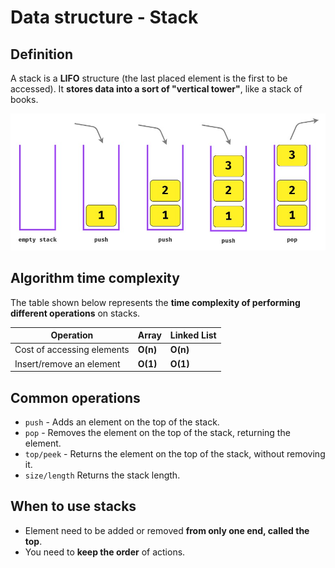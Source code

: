 # Data structure - Stack

## Definition

A stack is a **LIFO** structure (the last placed element is the first to be accessed). It **stores data into a sort of "vertical tower"**, like a stack of books.

<img src="../assets/stack.jpg">

## Algorithm time complexity

The table shown below represents the **time complexity of performing different operations** on stacks.

| Operation                  | Array    | Linked List |
| -------------------------- | -------- | ----------- |
| Cost of accessing elements | **O(n)** | **O(n)**    |
| Insert/remove an element   | **O(1)** | **O(1)**    |

## Common operations

- `push` - Adds an element on the top of the stack.
- `pop` - Removes the element on the top of the stack, returning the element.
- `top/peek` - Returns the element on the top of the stack, without removing it.
- `size/length` Returns the stack length.

## When to use stacks

- Element need to be added or removed **from only one end, called the top**.
- You need to **keep the order** of actions.
